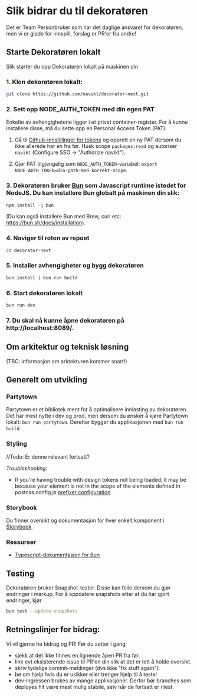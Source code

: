 # Slik bidrar du til dekoratøren
Det er Team Personbruker som har det daglige ansvaret for dekoratøren, men vi er glade for innspill, forslag or PR'er fra andre!


## Starte Dekoratøren lokalt

Slik starter du opp Dekoratøren lokalt på maskinen din

### 1. Klon dekoratøren lokalt:

  ```bash
  git clone https://github.com/navikt/decorator-next.git
  ```

### 2. Sett opp NODE_AUTH_TOKEN med din egen PAT
Enkelte av avhengighetene ligger i et privat container-register. For å kunne installere disse, må du sette opp en Personal Access Token (PAT).

1. Gå til [Github-innstillinger for tokens](https://github.com/settings/tokens) og opprett en ny PAT dersom du ikke allerede har en fra før. Husk scope `packages:read` og autoriser ```navikt``` (Configure SSO -> "Authorize navikt").

2. Gjør PAT tilgjengelig som `NODE_AUTH_TOKEN`-variabel: `export NODE_AUTH_TOKEN=din-path-med-korrekt-scope`.

### 3. Dekoratøren bruker [Bun](https://bun.sh) som Javascript runtime istedet for NodeJS. Du kan installere Bun globalt på maskinen din slik:

  ```bash
  npm install -g bun
  ```
(Du kan også installere Bun med Brew, curl etc: https://bun.sh/docs/installation).


### 4. Naviger til roten av repoet

  ```bash
  cd decorator-next
  ```

### 5. Installer avhengigheter og bygg dekoratøren

  ```bash
  bun install | bun run build
  ```

### 6. Start dekoratøren lokalt

  ```bash
  bun run dev
  ```

### 7. Du skal nå kunne åpne dekoratøren på http://localhost:8089/.

## Om arkitektur og teknisk løsning
(TBC: informasjon om arktekturen kommer snart!)

## Generelt om utvikling


### Partytown

Partytown er et bibliotek ment for å optimalisere innlasting av dekoratøren. Det har mest nytte i dev og prod, men dersom du ønsker å kjøre Partytown lokalt: `bun run partytown`. Deretter bygger du applikasjonen med `bun run build`.

### Styling

//Todo: Er denne relevant fortsatt?

_Troubleshooting_:

-   If you're having trouble with design tokens not being loaded, it may be because your element is not in the scope of the elements defined in postcss.config.js [prefixer configuration](https://github.com/navikt/decorator-next/blob/main/packages/client/postcss.config.js)

### Storybook
Du finner oversikt og dokumentasjon for hver enkelt komponent i
[Storybook](https://navikt.github.io/decorator-next/?path=/docs/feedback-success--docs).

### Ressurser

-   [Typescript-dokumentasjon for Bun](https://bun.sh/docs/typescript)

## Testing
Dekoratøren bruker Snapshot-tester. Disse kan feile dersom du gjør endringer i markup. For å oppdatere snapshots etter at du har gjort endringer, kjør

```bash
bun test --update-snapshots
```

## Retningslinjer for bidrag:

Vi vil gjerne ha bidrag og PR! Før du setter i gang:

- sjekk at det ikke finnes en lignende åpen PR fra før.
- link evt eksisterende issue til PR'en din slik at det er lett å holde oversikt.
- skriv tydelige commit-meldinger (dvs ikke "fix stuff again").
- be om hjelp hvis du er usikker eller trenger hjelp til å teste!
- dev-ingressen brukes av mange applikasjoner. Derfor bør branches som deployes hit være mest mulig stabile, selv når de fortsatt er i test.
